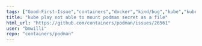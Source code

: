 ```yaml
---
tags: ["Good-First-Issue","containers","docker","kind/bug","kube","kubernetes","linux","oci","triaged"]
title: "kube play not able to mount podman secret as a file"
html_url: "https://github.com/containers/podman/issues/26561"
user: "bmwilli"
repo: "containers/podman"
---
```


